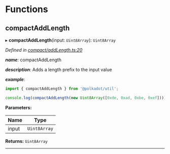 

# Functions

<a id="compactaddlength"></a>

##  compactAddLength

▸ **compactAddLength**(input: *`Uint8Array`*): `Uint8Array`

*Defined in [compact/addLength.ts:20](https://github.com/polkadot-js/common/blob/4f719ce/packages/util/src/compact/addLength.ts#L20)*

*__name__*: compactAddLength

*__description__*: Adds a length prefix to the input value

*__example__*:   

```javascript
import { compactAddLength } from '@polkadot/util';

console.log(compactAddLength(new Uint8Array([0xde, 0xad, 0xbe, 0xef]))); // Uint8Array([4 << 2, 0xde, 0xad, 0xbe, 0xef])
```

**Parameters:**

| Name | Type |
| ------ | ------ |
| input | `Uint8Array` |

**Returns:** `Uint8Array`

___

